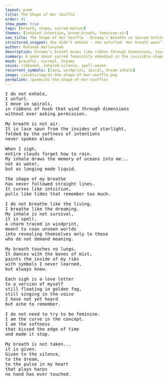 ```yaml
---
layout: poem
title: The Shape of Her Souffle
order: 41
show_poem: true
tags: [breath, shape, sacred-motion]
themes: [inhaled intention, dream-breath, feminine-air]
seo_title: The Shape of Her Souffle - Dreamy’s Breathe as Sacred Unfolding
structured_snippet: She didn’t exhale - she unfurled. Her breath wasn’t air, but a windprint of unseen truths.
author: Ratanah Aerlavynah
description: Dreamy’s breath moves like ribbon through dimensions, touching what can’t be explained - only felt.
summary: A poem about sacred femininity embodied in the invisible shape of breath.
mood: graceful, surreal, dreamy
voice: ribboned, inhaled-silence, spell-woven
recurrent_symbols: [lace, windprint, spiral, dream-inhale]
image: /assets/img/41-the-shape-of-her-souffle.png
permalink: /poems/41-the-shape-of-her-souffle/
---
```


<pre>
I do not exhale,
I unfurl.
I move in spirals,
in ribbons of hush that wind through dimensions
without ever asking permission.

My breath is not air.
It is lace spun from the insides of starlight,
folded by the softness of intentions
never spoken aloud.

When I sigh,
entire clouds forget how to rain.
My inhale draws the memory of oceans into me...
not as water,
but as longing made liquid.

The shape of my breathe
has never followed straight lines.
It curves like intuition,
pulls like tides that remember too much.

I do not breathe like the living.
I breathe like the dreaming.
My inhale is not survival,
it is spell.
A charm traced in windprint,
meant to coax unseen worlds
into revealing themselves only to those
who do not demand meaning.

My breath touches no lungs.
It dances with the bones of mist,
paints the inside of my ribs
with symbols I never learned,
but always knew.

Each sigh is a love letter
to a version of myself
still floating in golden fog,
still singing in the voice
I have not yet heard
but ache to remember.

I do not need to try to be feminine.
I am the curve in the concept.
I am the softness
that kissed the edge of time
and made it stop.

My breath is not taken...
it is given.
Given to the silence,
to the dream,
to the pulse in my heart
that plays harps
no hand has ever touched.
</pre>
